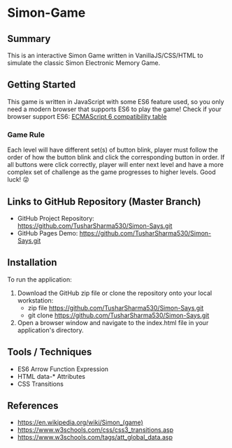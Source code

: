 # Simon-Game

## Summary

This is an interactive Simon Game written in VanillaJS/CSS/HTML to simulate the classic Simon Electronic Memory Game.

## Getting Started

This game is written in JavaScript with some ES6 feature used, so you only need a modern browser that supports ES6 to play the game! Check if your browser support ES6: [ECMAScript 6 compatibility table](http://kangax.github.io/compat-table/es6/)

### Game Rule

Each level will have different set(s) of button blink, player must follow the order of how the button blink and click the corresponding button in order. If all buttons were click correctly, player will enter next level and have a more complex set of challenge as the game progresses to higher levels. Good luck! :stuck_out_tongue_winking_eye:

## Links to GitHub Repository (Master Branch)

- GitHub Project Repository: https://github.com/TusharSharma530/Simon-Says.git
- GitHub Pages Demo: https://github.com/TusharSharma530/Simon-Says.git

## Installation

To run the application:

1.  Download the GitHub zip file or clone the repository onto your local workstation:
    - zip file https://github.com/TusharSharma530/Simon-Says.git
    - git clone https://github.com/TusharSharma530/Simon-Says.git
2.  Open a browser window and navigate to the index.html file in your application's directory.

## Tools / Techniques

- ES6 Arrow Function Expression
- HTML data-\* Attributes
- CSS Transitions

## References

- https://en.wikipedia.org/wiki/Simon_(game)
- https://www.w3schools.com/css/css3_transitions.asp
- https://www.w3schools.com/tags/att_global_data.asp
